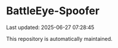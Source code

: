 # BattleEye-Spoofer

Last updated: 2025-06-27 07:28:45

This repository is automatically maintained.
